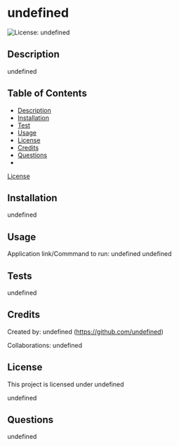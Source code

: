 # undefined
  ![License: undefined](https://img.shields.io/badge/License-undefined-yellow.svg)

  ## Description
  undefined

  ## Table of Contents 
  - [Description](#description)
  - [Installation](#installation)
  - [Test](#test)
  - [Usage](#usage)
  - [License](#license)
  - [Credits](#credits) 
  - [Questions](#questions)
  - 
[License](#license)


## Installation
undefined

## Usage
Application link/Commmand to run: undefined
undefined

## Tests
undefined

## Credits
Created by: undefined (https://github.com/undefined)

Collaborations: undefined
## License
    
 This project is licensed under undefined

    

undefined

## Questions
undefined


